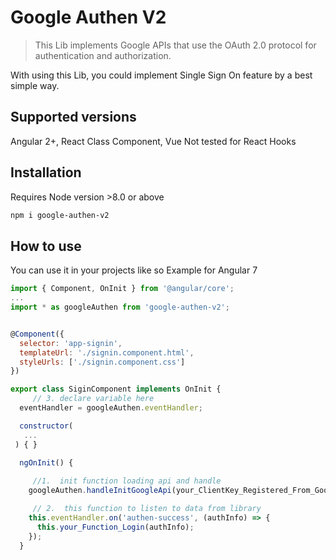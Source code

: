 # Google Authen V2

> This Lib implements Google APIs that use the  OAuth 2.0 protocol for authentication and authorization.

With using this Lib, you could implement Single Sign On feature by a best simple way.
## Supported versions
Angular 2+, React Class Component, Vue
Not tested for React Hooks

## Installation
Requires Node version >8.0 or above 

```bash
npm i google-authen-v2
```

## How to use

You can use it in your projects like so
Example for Angular 7

```javascript
import { Component, OnInit } from '@angular/core';
...
import * as googleAuthen from 'google-authen-v2';


@Component({
  selector: 'app-signin',
  templateUrl: './signin.component.html',
  styleUrls: ['./signin.component.css']
})

export class SiginComponent implements OnInit {
     // 3. declare variable here
  eventHandler = googleAuthen.eventHandler;

  constructor(
   ...
 ) { }

  ngOnInit() {
      
     //1.  init function loading api and handle
    googleAuthen.handleInitGoogleApi(your_ClientKey_Registered_From_Google_Service, your_Id_Selector_Button_Login);

     // 2.  this function to listen to data from library
    this.eventHandler.on('authen-success', (authInfo) => {
      this.your_Function_Login(authInfo);
    });
  }
```
